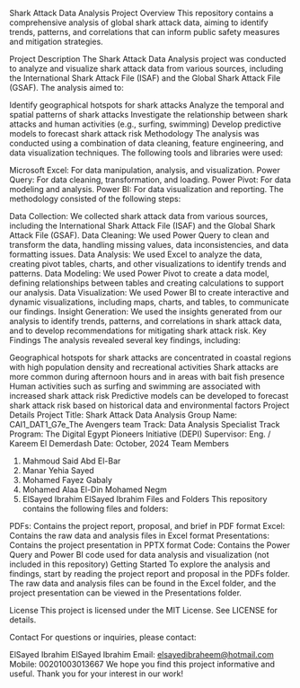 Shark Attack Data Analysis Project
Overview
This repository contains a comprehensive analysis of global shark attack data, aiming to identify trends, patterns, and correlations that can inform public safety measures and mitigation strategies.

Project Description
The Shark Attack Data Analysis project was conducted to analyze and visualize shark attack data from various sources, including the International Shark Attack File (ISAF) and the Global Shark Attack File (GSAF). The analysis aimed to:

Identify geographical hotspots for shark attacks
Analyze the temporal and spatial patterns of shark attacks
Investigate the relationship between shark attacks and human activities (e.g., surfing, swimming)
Develop predictive models to forecast shark attack risk
Methodology
The analysis was conducted using a combination of data cleaning, feature engineering, and data visualization techniques. The following tools and libraries were used:

Microsoft Excel: For data manipulation, analysis, and visualization.
Power Query: For data cleaning, transformation, and loading.
Power Pivot: For data modeling and analysis.
Power BI: For data visualization and reporting.
The methodology consisted of the following steps:

Data Collection: We collected shark attack data from various sources, including the International Shark Attack File (ISAF) and the Global Shark Attack File (GSAF).
Data Cleaning: We used Power Query to clean and transform the data, handling missing values, data inconsistencies, and data formatting issues.
Data Analysis: We used Excel to analyze the data, creating pivot tables, charts, and other visualizations to identify trends and patterns.
Data Modeling: We used Power Pivot to create a data model, defining relationships between tables and creating calculations to support our analysis.
Data Visualization: We used Power BI to create interactive and dynamic visualizations, including maps, charts, and tables, to communicate our findings.
Insight Generation: We used the insights generated from our analysis to identify trends, patterns, and correlations in shark attack data, and to develop recommendations for mitigating shark attack risk.
Key Findings
The analysis revealed several key findings, including:

Geographical hotspots for shark attacks are concentrated in coastal regions with high population density and recreational activities
Shark attacks are more common during afternoon hours and in areas with bait fish presence
Human activities such as surfing and swimming are associated with increased shark attack risk
Predictive models can be developed to forecast shark attack risk based on historical data and environmental factors
Project Details
Project Title: Shark Attack Data Analysis
Group Name: CAI1_DAT1_G7e_The Avengers team
Track: Data Analysis Specialist Track
Program: The Digital Egypt Pioneers Initiative (DEPI)
Supervisor: Eng. / Kareem El Demerdash
Date: October, 2024
Team Members
1. Mahmoud Said Abd El-Bar
2. Manar Yehia Sayed
3. Mohamed Fayez Gabaly
4. Mohamed Alaa El-Din Mohamed Negm
5. ElSayed Ibrahim ElSayed Ibrahim
Files and Folders
This repository contains the following files and folders:

PDFs: Contains the project report, proposal, and brief in PDF format
Excel: Contains the raw data and analysis files in Excel format
Presentations: Contains the project presentation in PPTX format
Code: Contains the Power Query and Power BI code used for data analysis and visualization (not included in this repository)
Getting Started
To explore the analysis and findings, start by reading the project report and proposal in the PDFs folder. The raw data and analysis files can be found in the Excel folder, and the project presentation can be viewed in the Presentations folder.

License
This project is licensed under the MIT License. See LICENSE for details.

Contact
For questions or inquiries, please contact:

ElSayed Ibrahim ElSayed Ibrahim
Email: elsayedibraheem@hotmail.com
Mobile: 00201003013667
We hope you find this project informative and useful. Thank you for your interest in our work!
